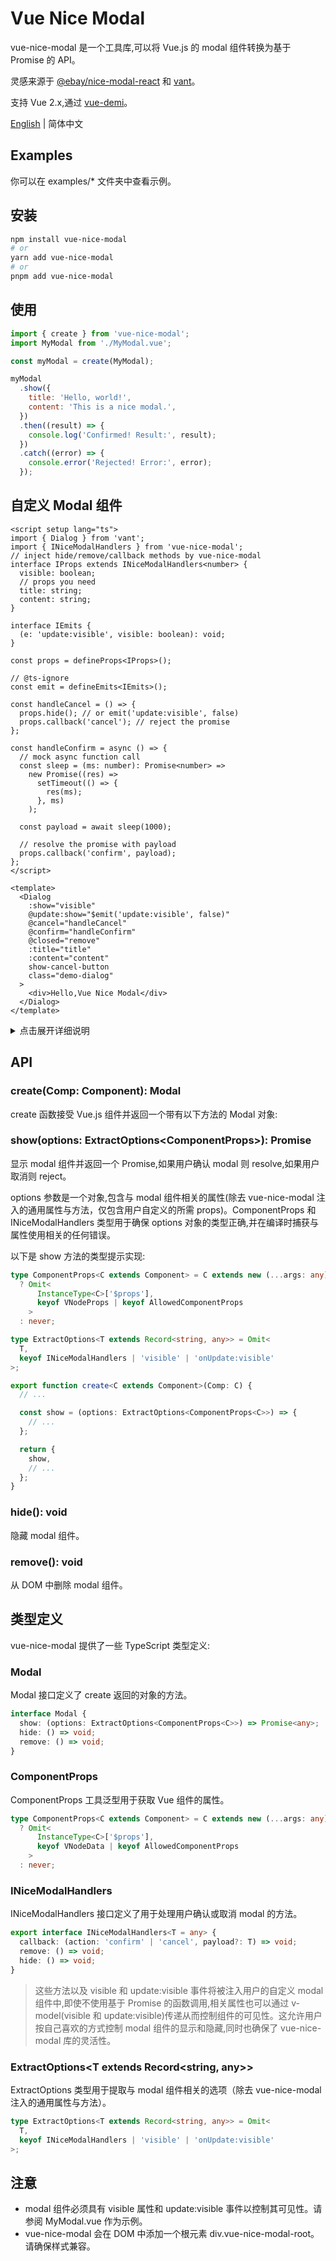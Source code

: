 # Vue Nice Modal

vue-nice-modal 是一个工具库,可以将 Vue.js 的 modal 组件转换为基于 Promise 的 API。

灵感来源于 [@ebay/nice-modal-react](https://github.com/eBay/nice-modal-react) 和 [vant](https://github.com/youzan/vant)。

支持 Vue 2.x,通过 [vue-demi](https://github.com/vueuse/vue-demi)。

[English](https://github.com/worldzhao/vue-nice-modal/blob/main/README.md) | 简体中文

## Examples

你可以在 examples/\* 文件夹中查看示例。

## 安装

```bash
npm install vue-nice-modal
# or
yarn add vue-nice-modal
# or
pnpm add vue-nice-modal
```

## 使用

```javascript
import { create } from 'vue-nice-modal';
import MyModal from './MyModal.vue';

const myModal = create(MyModal);

myModal
  .show({
    title: 'Hello, world!',
    content: 'This is a nice modal.',
  })
  .then((result) => {
    console.log('Confirmed! Result:', result);
  })
  .catch((error) => {
    console.error('Rejected! Error:', error);
  });
```

## 自定义 Modal 组件

```vue
<script setup lang="ts">
import { Dialog } from 'vant';
import { INiceModalHandlers } from 'vue-nice-modal';
// inject hide/remove/callback methods by vue-nice-modal
interface IProps extends INiceModalHandlers<number> {
  visible: boolean;
  // props you need
  title: string;
  content: string;
}

interface IEmits {
  (e: 'update:visible', visible: boolean): void;
}

const props = defineProps<IProps>();

// @ts-ignore
const emit = defineEmits<IEmits>();

const handleCancel = () => {
  props.hide(); // or emit('update:visible', false)
  props.callback('cancel'); // reject the promise
};

const handleConfirm = async () => {
  // mock async function call
  const sleep = (ms: number): Promise<number> =>
    new Promise((res) =>
      setTimeout(() => {
        res(ms);
      }, ms)
    );

  const payload = await sleep(1000);

  // resolve the promise with payload
  props.callback('confirm', payload);
};
</script>

<template>
  <Dialog
    :show="visible"
    @update:show="$emit('update:visible', false)"
    @cancel="handleCancel"
    @confirm="handleConfirm"
    @closed="remove"
    :title="title"
    :content="content"
    show-cancel-button
    class="demo-dialog"
  >
    <div>Hello,Vue Nice Modal</div>
  </Dialog>
</template>
```

<details>
<summary>点击展开详细说明</summary>

本节提供了一个使用 vue-nice-modal 库创建自定义 modal 组件的示例。该示例使用 vant UI 库的 Dialog 组件作为示例,但您可以使用任何自定义 modal 组件。

要创建自己的 modal 组件,您需要定义一个继承 INiceModalHandlers 接口的接口。该接口应包括与您的 modal 组件相关的任何属性,例如标题属性和内容属性。您还可以包括任何其他需要的属性或方法。

在示例中,visible 属性和 update:visible 事件由 vue-nice-modal 注入到自定义 modal 组件中。这些用于控制 modal 组件的可见性。visible 属性应是一个布尔值,用于确定 modal 是可见的还是不可见,update:visible 事件应在 modal 的可见性改变时触发。

hide()、remove() 和 callback() 方法也由 vue-nice-modal 注入到自定义 modal 组件中。这些方法用于隐藏或删除 modal 组件,以及处理用户确认或取消 modal 操作。

一旦您定义了自己的自定义 modal 组件,您可以使用 vue-nice-modal 提供的 create() 函数来创建一个 Modal 对象,该对象公开 show()、hide() 和 remove() 方法。然后,您可以使用 show() 方法显示自定义 modal 组件,并使用 vue-nice-modal 提供的基于 Promise 的 API 处理用户确认或取消 modal 操作。

</details>

## API

### create(Comp: Component): Modal

create 函数接受 Vue.js 组件并返回一个带有以下方法的 Modal 对象:

### show(options: ExtractOptions<ComponentProps<C>>): Promise<any>

显示 modal 组件并返回一个 Promise,如果用户确认 modal 则 resolve,如果用户取消则 reject。

options 参数是一个对象,包含与 modal 组件相关的属性(除去 vue-nice-modal 注入的通用属性与方法，仅包含用户自定义的所需 props)。ComponentProps 和 INiceModalHandlers 类型用于确保 options 对象的类型正确,并在编译时捕获与属性使用相关的任何错误。

以下是 show 方法的类型提示实现:

```typescript
type ComponentProps<C extends Component> = C extends new (...args: any) => any
  ? Omit<
      InstanceType<C>['$props'],
      keyof VNodeProps | keyof AllowedComponentProps
    >
  : never;

type ExtractOptions<T extends Record<string, any>> = Omit<
  T,
  keyof INiceModalHandlers | 'visible' | 'onUpdate:visible'
>;

export function create<C extends Component>(Comp: C) {
  // ...

  const show = (options: ExtractOptions<ComponentProps<C>>) => {
    // ...
  };

  return {
    show,
    // ...
  };
}
```

### hide(): void

隐藏 modal 组件。

### remove(): void

从 DOM 中删除 modal 组件。

## 类型定义

vue-nice-modal 提供了一些 TypeScript 类型定义:

### Modal

Modal 接口定义了 create 返回的对象的方法。

```typescript
interface Modal {
  show: (options: ExtractOptions<ComponentProps<C>>) => Promise<any>;
  hide: () => void;
  remove: () => void;
}
```

### ComponentProps<C extends Component>

ComponentProps 工具泛型用于获取 Vue 组件的属性。

```typescript
type ComponentProps<C extends Component> = C extends new (...args: any) => any
  ? Omit<
      InstanceType<C>['$props'],
      keyof VNodeData | keyof AllowedComponentProps
    >
  : never;
```

### INiceModalHandlers

INiceModalHandlers 接口定义了用于处理用户确认或取消 modal 的方法。

```typescript
export interface INiceModalHandlers<T = any> {
  callback: (action: 'confirm' | 'cancel', payload?: T) => void;
  remove: () => void;
  hide: () => void;
}
```

> 这些方法以及 visible 和 update:visible 事件将被注入用户的自定义 modal 组件中,即使不使用基于 Promise 的函数调用,相关属性也可以通过 v-model(visible 和 update:visible)传递从而控制组件的可见性。这允许用户按自己喜欢的方式控制 modal 组件的显示和隐藏,同时也确保了 vue-nice-modal 库的灵活性。

### ExtractOptions<T extends Record<string, any>>

ExtractOptions 类型用于提取与 modal 组件相关的选项（除去 vue-nice-modal 注入的通用属性与方法）。

```typescript
type ExtractOptions<T extends Record<string, any>> = Omit<
  T,
  keyof INiceModalHandlers | 'visible' | 'onUpdate:visible'
>;
```

## 注意

- modal 组件必须具有 visible 属性和 update:visible 事件以控制其可见性。请参阅 MyModal.vue 作为示例。
- vue-nice-modal 会在 DOM 中添加一个根元素 div.vue-nice-modal-root。请确保样式兼容。
